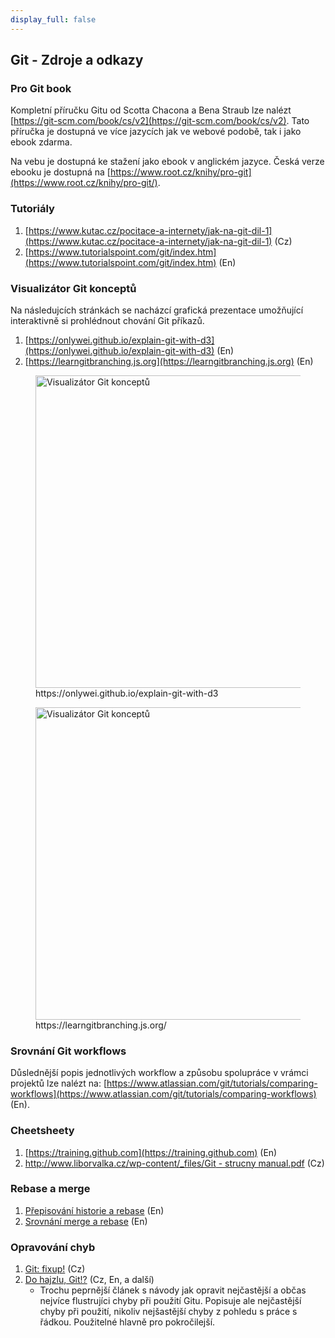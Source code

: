 ```yaml
---
display_full: false
---
```

Git - Zdroje a odkazy
---------------------------------------------------

### Pro Git book

Kompletní příručku Gitu od Scotta Chacona a Bena Straub lze nalézt [https://git-scm.com/book/cs/v2](https://git-scm.com/book/cs/v2). 
Tato příručka je dostupná ve více jazycích jak ve webové podobě, tak i jako ebook zdarma.

Na vebu je dostupná ke stažení jako ebook v anglickém jazyce.
Česká verze ebooku je dostupná na [https://www.root.cz/knihy/pro-git](https://www.root.cz/knihy/pro-git/).

### Tutoriály

1. [https://www.kutac.cz/pocitace-a-internety/jak-na-git-dil-1](https://www.kutac.cz/pocitace-a-internety/jak-na-git-dil-1) (Cz)
2. [https://www.tutorialspoint.com/git/index.htm](https://www.tutorialspoint.com/git/index.htm) (En)

### Visualizátor Git konceptů

Na následujcích stránkách se nacházcí grafická prezentace umožňující interaktivně si prohlédnout
chování Git příkazů.
 
1. [https://onlywei.github.io/explain-git-with-d3](https://onlywei.github.io/explain-git-with-d3) (En)
2. [https://learngitbranching.js.org](https://learngitbranching.js.org) (En)

<figure>
<img alt="Visualizátor Git konceptů" src="img/git_visualizer_2020-10-17_15-38-07.png" width="500px"/>
    <figcaption>https://onlywei.github.io/explain-git-with-d3</figcaption>
</figure>

<figure>
<img alt="Visualizátor Git konceptů" src="img/git_visualizer_2020-10-18_00-01-14.png" width="500px"/>
    <figcaption>https://learngitbranching.js.org/</figcaption>
</figure>


### Srovnání Git workflows

Důslednější popis jednotlivých workflow a způsobu spolupráce v vrámci projektů lze nalézt na: 
[https://www.atlassian.com/git/tutorials/comparing-workflows](https://www.atlassian.com/git/tutorials/comparing-workflows) (En).

### Cheetsheety

1. [https://training.github.com](https://training.github.com)  (En)
2. [http://www.liborvalka.cz/wp-content/_files/Git - strucny manual.pdf](http://www.liborvalka.cz/wp-content/_files/Git%20-%20strucny%20manual.pdf) (Cz)

### Rebase a merge

1. [Přepisování historie a rebase](https://www.atlassian.com/git/tutorials/rewriting-history/git-rebase) (En)
2. [Srovnání merge a rebase](https://www.atlassian.com/git/tutorials/merging-vs-rebasing) (En)

### Opravování chyb

1. [Git: fixup!](https://filip-prochazka.com/blog/git-fixup) (Cz)
2. [Do hajzlu, Git!?](https://ohshitgit.com/cs) (Cz, En, a další)
    - Trochu peprnější článek s návody jak opravit nejčastější a občas nejvíce flustrujíci chyby při použití Gitu.
    Popisuje ale nejčastější chyby při použití, nikoliv nejšastější chyby z pohledu s práce s řádkou.
    Použitelné hlavně pro pokročilejší.
